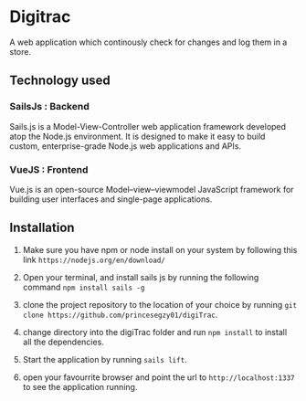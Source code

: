 # Digitrac
A web application which continously check for changes and log them in a store.


## Technology used

### SailsJs : Backend
Sails.js is a Model-View-Controller web application framework developed atop the Node.js environment. It is designed to make it easy to build custom, enterprise-grade Node.js web applications and APIs.

### VueJS : Frontend

Vue.js is an open-source Model–view–viewmodel JavaScript framework for building user interfaces and single-page applications.

## Installation
1. Make sure you have npm or node install on your system by following this link `https://nodejs.org/en/download/`

2. Open your terminal, and install sails js by running the following command `npm install sails -g`

3. clone the project repository to the location of your choice by running `git clone https://github.com/princesegzy01/digiTrac`.

4. change directory into the digiTrac folder and run `npm install` to install all the dependencies.

5. Start the application by running `sails lift`.

6. open your favourrite browser and point the url to `http://localhost:1337` to see the application running.



<!-- run docker -->
<!-- sudo docker run -p 3000:1337 princesegzy01/digitrac -->